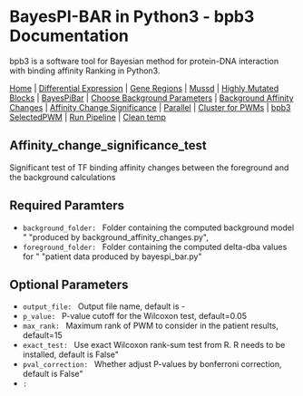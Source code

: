 # BayesPI-BAR in Python3 - bpb3 Documentation

bpb3 is a software tool for Bayesian method for protein-DNA interaction with binding affinity Ranking in Python3.


[Home](index.md) | [Differential Expression](differential_expression.md) | [Gene Regions](gene_regions.md) | [Mussd](mussd.md) | [Highly Mutated Blocks](highly_mutated_blocks.md) | [BayesPiBar](bayespi_bar.md) | [Choose Background Parameters](choose_background_parameters.md) | [Background Affinity Changes](background_affinity_changes.md) | [Affinity Change Significance](affinity_change_significance_test.md) | [Parallel](parallel.md) | [Cluster for PWMs](make_cluster4pwm.md) | [bpb3 SelectedPWM](bpb3selectedPWM.md) | [Run Pipeline](run_pipeline.md) | [Clean temp](clean_tmp.md) 



## Affinity_change_significance_test

Significant test of TF binding affinity changes between the foreground and the background calculations

## Required Paramters
<ul>
  <li><code>background_folder: </code> Folder containing the computed background model "
                                                                "produced by background_affinity_changes.py",</li>
<li><code>foreground_folder: </code> Folder containing the computed delta-dba values for "
                                                                "patient data produced by bayespi_bar.py"</li>
 
  
</ul>

## Optional Parameters

<ul>
  <li><code>output_file: </code> Output file name, default is - </li>
<li><code>p_value: </code> P-value cutoff for the Wilcoxon test, default=0.05</li>
  <li><code>max_rank: </code> Maximum rank of PWM to consider in the patient results, default=15 </li>
<li><code>exact_test: </code> Use exact Wilcoxon rank-sum test from R. R needs to be installed, default is False"</li>
  <li><code>pval_correction: </code> Whether adjust P-values by bonferroni correction, default is False"</li>
<li><code>: </code></li>
  
</ul>
